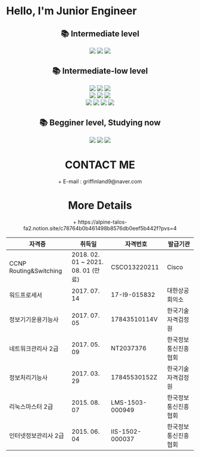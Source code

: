 <h1>Hello, I'm Junior Engineer</h1> 

<div align=center><h2>📚 Intermediate level </h2></div>
<div align=center>
  <img src="https://img.shields.io/badge/Linux-FCC624?style=for-the-badge&logo=Linux&logoColor=white"/>
  <img src="https://img.shields.io/badge/Docker-1BA0D7?style=for-the-badge&logo=Docker&logoColor=white">
  <img src="https://img.shields.io/badge/Slack-4A154B?style=for-the-badge&logo=Slack&logoColor=white">
</div>



<div align=center><h2>📚 Intermediate-low level </h2></div>
<div align=center>
  <img src="https://img.shields.io/badge/postman-FF6C37?style=for-the-badge&logo=postman&logoColor=white">
  <img src="https://img.shields.io/badge/GNS3-000000?style=for-the-badge&logo=GNS3&logoColor=white">
  <img src="https://img.shields.io/badge/CCNP R&S-1BA0D7?style=for-the-badge&logo=Cisco&logoColor=white">
  <br>
  <img src="https://img.shields.io/badge/SpringBoot-6DB33F?style=for-the-badge&logo=Spring Boot&logoColor=white">
  <img src="https://img.shields.io/badge/Flutter-02569B?style=for-the-badge&logo=Flutter&logoColor=white">
  <img src="https://img.shields.io/badge/Mysql-4479A1?style=for-the-badge&logo=MySQL&logoColor=white">
  <br>
  <img src="https://img.shields.io/badge/firebase-FFCA28?style=for-the-badge&logo=firebase&logoColor=white">
  <img src="https://img.shields.io/badge/java-007396?style=for-the-badge&logo=JAVA&logoColor=white">
  <img src="https://img.shields.io/badge/React-61DAFB?style=for-the-badge&logo=React&logoColor=white">
  <img src="https://img.shields.io/badge/Jenkins-D24939?style=for-the-badge&logo=Jenkins&logoColor=white">
</div>
<div align=center><h2>📚 Begginer level, Studying now </h2></div>
<div align=center>
 <img src="https://img.shields.io/badge/Kubernetes-1BA0D7?style=for-the-badge&logo=Kubernetes&logoColor=white">
 <img src="https://img.shields.io/badge/AWS SAA-232F3E?style=for-the-badge&logo=AWS SAA&logoColor=white">
  <img src="https://img.shields.io/badge/ArgoCD-EF7B4D?style=for-the-badge&logo=Argos&logoColor=white">
 <br>

  
  
</div>





<div align=center><h1>CONTACT ME</h1></div>
<div align=center>
+ E-mail : griffinland9@naver.com
</div>


<div align=center><h1>More Details</h1></div>
<div align=center>+ https://alpine-talos-fa2.notion.site/c78764b0b461498b8576db0eef5b442f?pvs=4</div>



| 자격증                   | 취득일                              | 자격번호        | 발급기관              |
|------------------------|------------------------------------|---------------|---------------------|
| CCNP Routing&Switching | 2018. 02. 01 ~ 2021. 08. 01 (만료) | CSCO13220211  | Cisco               |
| 워드프로세서              | 2017. 07. 14                        | 17-I9-015832  | 대한상공회의소          |
| 정보기기운용기능사         | 2017. 07. 05                        | 17843510114V  | 한국기술자격검정원       |
| 네트워크관리사 2급         | 2017. 05. 09                        | NT2037376     | 한국정보통신진흥협회     |
| 정보처리기능사           | 2017. 03. 29                        | 17845530152Z  | 한국기술자격검정원       |
| 리눅스마스터 2급          | 2015. 08. 07                        | LMS-1503-000949 | 한국정보통신진흥협회     |
| 인터넷정보관리사 2급      | 2015. 06. 04                        | IIS-1502-000037 | 한국정보통신진흥협회     |
